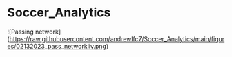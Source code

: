 # Soccer_Analytics


![Passing network] (https://raw.githubusercontent.com/andrewlfc7/Soccer_Analytics/main/figures/02132023_pass_networkliv.png)

